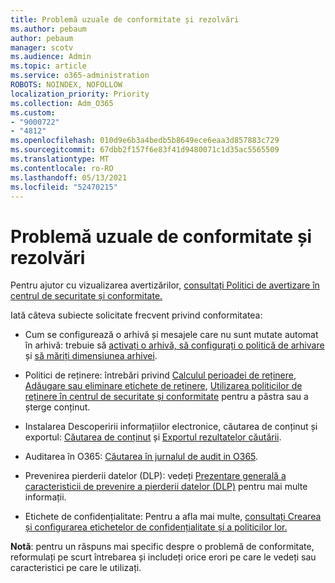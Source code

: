 ```yaml
---
title: Problemă uzuale de conformitate și rezolvări
ms.author: pebaum
author: pebaum
manager: scotv
ms.audience: Admin
ms.topic: article
ms.service: o365-administration
ROBOTS: NOINDEX, NOFOLLOW
localization_priority: Priority
ms.collection: Adm_O365
ms.custom:
- "9000722"
- "4812"
ms.openlocfilehash: 010d9e6b3a4bedb5b8649ece6eaa3d857883c729
ms.sourcegitcommit: 67dbb2f157f6e83f41d9480071c1d35ac5565509
ms.translationtype: MT
ms.contentlocale: ro-RO
ms.lasthandoff: 05/13/2021
ms.locfileid: "52470215"
---
```

# <a name="compliance-common-issues-and-resolutions"></a>Problemă uzuale de conformitate și rezolvări

Pentru ajutor cu vizualizarea avertizărilor, [consultați Politici de avertizare în centrul de securitate și conformitate.](/microsoft-365/compliance/alert-policies.md)

Iată câteva subiecte solicitate frecvent privind conformitatea:

- Cum se configurează o arhivă și mesajele care nu sunt mutate automat în arhivă: trebuie să [activați o arhivă, să configurați o politică de arhivare](/microsoft-365/compliance/enable-archive-mailboxes.md) și [să măriți dimensiunea arhivei](/microsoft-365/compliance/enable-unlimited-archiving.md).

- Politici de reținere: întrebări privind [Calculul perioadei de reținere](/exchange/security-and-compliance/messaging-records-management/retention-age.md), [Adăugare sau eliminare etichete de reținere](/exchange/security-and-compliance/messaging-records-management/add-or-remove-retention-tags.md), [Utilizarea politicilor de reținere în centrul de securitate și conformitate](/microsoft-365/compliance/retention-policies.md) pentru a păstra sau a șterge conținut.

- Instalarea Descoperirii informațiilor electronice, căutarea de conținut și exportul: [Căutarea de conținut](/microsoft-365/compliance/search-for-content.md) și [Exportul rezultatelor căutării](/microsoft-365/compliance/export-search-results.md).

- Auditarea în O365: [Căutarea în jurnalul de audit in O365](/microsoft-365/compliance/search-the-audit-log-in-security-and-compliance.md).

- Prevenirea pierderii datelor (DLP): vedeți [Prezentare generală a caracteristicii de prevenire a pierderii datelor (DLP)](/microsoft-365/compliance/data-loss-prevention-policies.md) pentru mai multe informații.
 
- Etichete de confidențialitate: Pentru a afla mai multe, [consultați Crearea și configurarea etichetelor de confidențialitate și a politicilor lor.](/microsoft-365/compliance/create-sensitivity-labels.md)

**Notă**: pentru un răspuns mai specific despre o problemă de conformitate, reformulați pe scurt întrebarea și includeți orice erori pe care le vedeți sau caracteristici pe care le utilizați.
